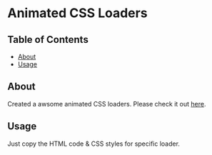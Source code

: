 # Animated CSS Loaders

## Table of Contents

- [About](#about)
- [Usage](#usage)

## About <a name = "about"></a>

Created a awsome animated CSS loaders. Please check it out
<a href="https://girishsawant999.github.io/animated-css-loader">here</a>.

## Usage <a name = "usage"></a>

Just copy the HTML code & CSS styles for specific loader.
